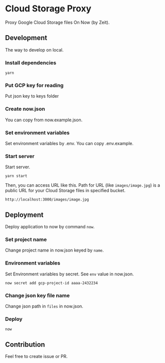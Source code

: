 # Cloud Storage Proxy

Proxy Google Cloud Storage files On Now (by Zeit).

## Development

The way to develop on local.

### Install dependencies

```
yarn
```

### Put GCP key for reading

Put json key to keys folder

### Create now.json

You can copy from now.example.json.

### Set environment variables

Set environment variables by .env. You can copy .env.example.

### Start server

Start server.

```
yarn start
```

Then, you can access URL like this. Path for URL (like `images/image.jpg`) is a public URL for your Cloud Storage files in specified bucket.

```
http://localhost:3000/images/image.jpg
```

## Deployment

Deploy application to now by command `now`.

### Set project name

Change project name in now.json keyed by `name`.

### Environment variables

Set Environment variables by secret. See `env` value in now.json.

```
now secret add gcp-project-id aaaa-2432234
```

### Change json key file name

Change json path in `files` in now.json.

### Deploy

```
now
```

## Contribution

Feel free to create issue or PR.
